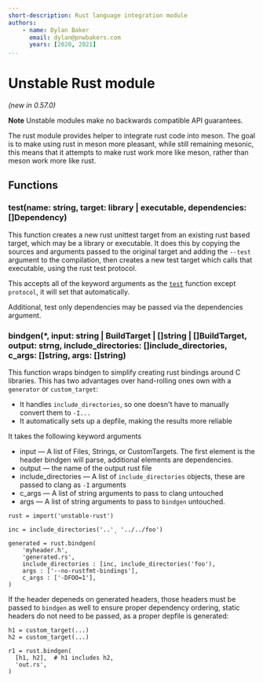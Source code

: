 ```yaml
---
short-description: Rust language integration module
authors:
    - name: Dylan Baker
      email: dylan@pnwbakers.com
      years: [2020, 2021]
...
```


# Unstable Rust module

*(new in 0.57.0)*

**Note** Unstable modules make no backwards compatible API guarantees.

The rust module provides helper to integrate rust code into meson. The goal
is to make using rust in meson more pleasant, while still remaining mesonic,
this means that it attempts to make rust work more like meson, rather than
meson work more like rust.

## Functions

### test(name: string, target: library | executable, dependencies: []Dependency)

This function creates a new rust unittest target from an existing rust based
target, which may be a library or executable. It does this by copying the
sources and arguments passed to the original target and adding the `--test`
argument to the compilation, then creates a new test target which calls that
executable, using the rust test protocol.

This accepts all of the keyword arguments as the
[`test`](Reference-manual.md#test) function except `protocol`, it will set
that automatically.

Additional, test only dependencies may be passed via the dependencies
argument.

### bindgen(*, input: string | BuildTarget | []string | []BuildTarget, output: strng, include_directories: []include_directories, c_args: []string, args: []string)

This function wraps bindgen to simplify creating rust bindings around C
libraries. This has two advantages over hand-rolling ones own with a
`generator` or `custom_target`:

- It handles `include_directories`, so one doesn't have to manually convert them to `-I...`
- It automatically sets up a depfile, making the results more reliable


It takes the following keyword arguments

- input — A list of Files, Strings, or CustomTargets. The first element is
  the header bindgen will parse, additional elements are dependencies.
- output — the name of the output rust file
- include_directories — A list of `include_directories` objects, these are
  passed to clang as `-I` arguments
- c_args — A list of string arguments to pass to clang untouched
- args — A list of string arguments to pass to `bindgen` untouched.

```meson
rust = import('unstable-rust')

inc = include_directories('..'¸ '../../foo')

generated = rust.bindgen(
    'myheader.h',
    'generated.rs',
    include_directories : [inc, include_directories('foo'),
    args : ['--no-rustfmt-bindings'],
    c_args : ['-DFOO=1'],
)
```

If the header depeneds on generated headers, those headers must be passed to
`bindgen` as well to ensure proper dependency ordering, static headers do not
need to be passed, as a proper depfile is generated:

```meson
h1 = custom_target(...)
h2 = custom_target(...)

r1 = rust.bindgen(
  [h1, h2],  # h1 includes h2,
  'out.rs',
)
```
